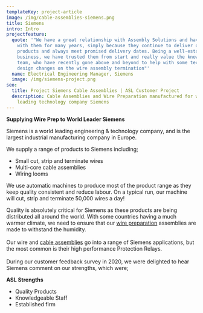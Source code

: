 ```yaml
---
templateKey: project-article
image: /img/cable-assemblies-siemens.png
title: Siemens
intro: Intro
projectfeature:
  quote: '"We have a great relationship with Assembly Solutions and have worked
    with them for many years, simply because they continue to deliver quality
    products and always meet promised delivery dates. Being a well-established
    business, we have trusted them from start and really value the knowledgeable
    team, who have recently gone above and beyond to help with some technical
    design changes on the wire assembly termination"'
  name: Electrical Engineering Manager, Siemens
  image: /img/siemens-project.png
seo:
  title: Project Siemens Cable Assemblies | ASL Customer Project
  description: Cable Assemblies and Wire Preparation manufactured for world
    leading technology company Siemens
---
```

**Supplying Wire Prep to World Leader Siemens**

Siemens is a world leading engineering & technology company, and is the largest industrial manufacturing company in Europe.

We supply a range of products to Siemens including;

* Small cut, strip and terminate wires  
* Multi-core cable assemblies 
* Wiring looms  

We use automatic machines to produce most of the product range as they keep quality consistent and reduce labour. On a typical run, our machine will cut, strip and terminate 50,000 wires a day!

Quality is absolutely critical for Siemens as these products are being distributed all around the world. With some countries having a much warmer climate, we need to ensure that our [wire preparation](www.assembly-solutions.com/wire-preparation) assemblies are made to withstand the humidity.\
\
Our wire and [cable assemblies](www.assembly-solutions.com/cable-assemblies) go into a range of Siemens applications, but the most common is their high performance Protection Relays.\
\
During our customer feedback survey in 2020, we were delighted to hear Siemens comment on our strengths, which were;

**ASL Strengths** 

* Quality Products 
* Knowledgeable Staff 
* Established firm
